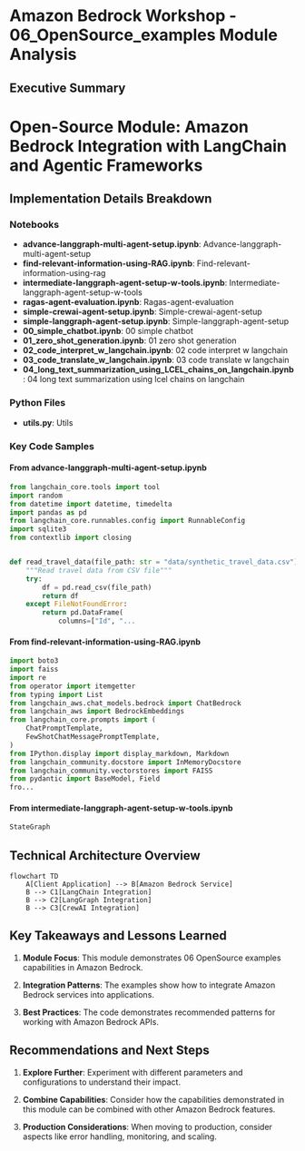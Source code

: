 # Amazon Bedrock Workshop - 06_OpenSource_examples Module Analysis

## Executive Summary

# Open-Source Module: Amazon Bedrock Integration with LangChain and Agentic Frameworks

## Implementation Details Breakdown

### Notebooks

- **advance-langgraph-multi-agent-setup.ipynb**: Advance-langgraph-multi-agent-setup
- **find-relevant-information-using-RAG.ipynb**: Find-relevant-information-using-rag
- **intermediate-langgraph-agent-setup-w-tools.ipynb**: Intermediate-langgraph-agent-setup-w-tools
- **ragas-agent-evaluation.ipynb**: Ragas-agent-evaluation
- **simple-crewai-agent-setup.ipynb**: Simple-crewai-agent-setup
- **simple-langgraph-agent-setup.ipynb**: Simple-langgraph-agent-setup
- **00_simple_chatbot.ipynb**: 00 simple chatbot
- **01_zero_shot_generation.ipynb**: 01 zero shot generation
- **02_code_interpret_w_langchain.ipynb**: 02 code interpret w langchain
- **03_code_translate_w_langchain.ipynb**: 03 code translate w langchain
- **04_long_text_summarization_using_LCEL_chains_on_langchain.ipynb**: 04 long text summarization using lcel chains on langchain

### Python Files

- **utils.py**: Utils

### Key Code Samples

#### From advance-langgraph-multi-agent-setup.ipynb

```python
from langchain_core.tools import tool
import random
from datetime import datetime, timedelta
import pandas as pd
from langchain_core.runnables.config import RunnableConfig
import sqlite3
from contextlib import closing


def read_travel_data(file_path: str = "data/synthetic_travel_data.csv") -> pd.DataFrame:
    """Read travel data from CSV file"""
    try:
        df = pd.read_csv(file_path)
        return df
    except FileNotFoundError:
        return pd.DataFrame(
            columns=["Id", "...
```

#### From find-relevant-information-using-RAG.ipynb

```python
import boto3
import faiss
import re
from operator import itemgetter
from typing import List
from langchain_aws.chat_models.bedrock import ChatBedrock
from langchain_aws import BedrockEmbeddings
from langchain_core.prompts import (
    ChatPromptTemplate,
    FewShotChatMessagePromptTemplate,
)
from IPython.display import display_markdown, Markdown
from langchain_community.docstore import InMemoryDocstore
from langchain_community.vectorstores import FAISS
from pydantic import BaseModel, Field
fro...
```

#### From intermediate-langgraph-agent-setup-w-tools.ipynb

```python
StateGraph
```

## Technical Architecture Overview

```mermaid
flowchart TD
    A[Client Application] --> B[Amazon Bedrock Service]
    B --> C1[LangChain Integration]
    B --> C2[LangGraph Integration]
    B --> C3[CrewAI Integration]
```

## Key Takeaways and Lessons Learned

1. **Module Focus**: This module demonstrates 06 OpenSource examples capabilities in Amazon Bedrock.

2. **Integration Patterns**: The examples show how to integrate Amazon Bedrock services into applications.

3. **Best Practices**: The code demonstrates recommended patterns for working with Amazon Bedrock APIs.

## Recommendations and Next Steps

1. **Explore Further**: Experiment with different parameters and configurations to understand their impact.

2. **Combine Capabilities**: Consider how the capabilities demonstrated in this module can be combined with other Amazon Bedrock features.

3. **Production Considerations**: When moving to production, consider aspects like error handling, monitoring, and scaling.

